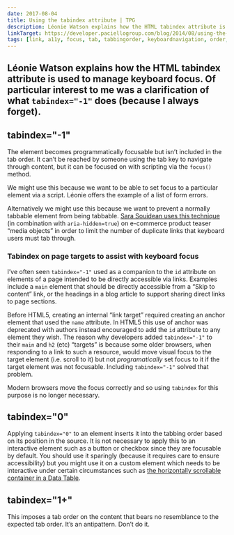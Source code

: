 ```yaml
---
date: 2017-08-04
title: Using the tabindex attribute | TPG
description: Léonie Watson explains how the HTML tabindex attribute is used to manage keyboard focus. 
linkTarget: https://developer.paciellogroup.com/blog/2014/08/using-the-tabindex-attribute/
tags: [link, a11y, focus, tab, tabbingorder, keyboardnavigation, order, cssgrid, flexbox]
---
```

Léonie Watson explains how the HTML tabindex attribute is used to manage keyboard focus. Of particular interest to me was a clarification of what `tabindex="-1"` does (because I always forget).
---

## tabindex="-1"

The element becomes programmatically focusable but isn’t included in the tab order. It can’t be reached by someone using the tab key to navigate through content, but it can be focused on with scripting via the `focus()` method.

We might use this because we want to be able to set focus to a particular element via a script. Léonie offers the example of a list of form errors.

Alternatively we might use this because we want to prevent a normally tabbable element from being tabbable. [Sara Souidean uses this technique](https://aneventapart.com/news/post/practical-tips-for-building-more-accessible-front-ends) (in combination with `aria-hidden=true`) on e-commerce product teaser “media objects” in order to limit the number of duplicate links that keyboard users must tab through.

### Tabindex on page targets to assist with keyboard focus

I’ve often seen `tabindex="-1"` used as a companion to the `id` attribute on elements of a page intended to be directly accessible via links. Examples include a `main` element that should be directly accessible from a “Skip to content” link, or the headings in a blog article to support sharing direct links to page sections. 

Before HTML5, creating an internal “link target” required creating an anchor element that used the `name` attribute. In HTML5 this use of anchor was deprecated with authors instead encouraged to add the `id` attribute to any element they wish. The reason why developers added `tabindex="-1"` to their `main` and `h2` (etc) “targets” is because some older browsers, when responding to a link to such a resource, would move visual focus to the target element (i.e. scroll to it) but not _programatically_ set focus to it if the target element was not focusable. Including `tabindex="-1"` solved that problem.

Modern browsers move the focus correctly and so using `tabindex` for this purpose is no longer necessary.

## tabindex="0"

Applying `tabindex="0"` to an element inserts it into the tabbing order based on its position in the source. It is not necessary to apply this to an interactive element such as a button or checkbox since they are focusable by default. You should use it sparingly (because it requires care to ensure accessibility) but you might use it on a custom element which needs to be interactive under certain circumstances such as [the horizontally scrollable container in a Data Table](https://inclusive-components.design/data-tables/).

## tabindex="1+"

This imposes a tab order on the content that bears no resemblance to the expected tab order. It’s an antipattern. Don’t do it.
